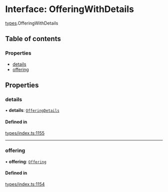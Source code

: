 # Interface: OfferingWithDetails

[types](../wiki/types).OfferingWithDetails

## Table of contents

### Properties

- [details](../wiki/types.OfferingWithDetails#details)
- [offering](../wiki/types.OfferingWithDetails#offering)

## Properties

### details

• **details**: [`OfferingDetails`](../wiki/api.entities.Offering.types.OfferingDetails)

#### Defined in

[types/index.ts:1155](https://github.com/PolymathNetwork/polymesh-sdk/blob/49113a20/src/types/index.ts#L1155)

___

### offering

• **offering**: [`Offering`](../wiki/api.entities.Offering.Offering)

#### Defined in

[types/index.ts:1154](https://github.com/PolymathNetwork/polymesh-sdk/blob/49113a20/src/types/index.ts#L1154)
